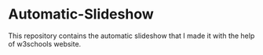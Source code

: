 # Automatic-Slideshow

This repository contains the automatic slideshow that I made it with the help of w3schools website.
